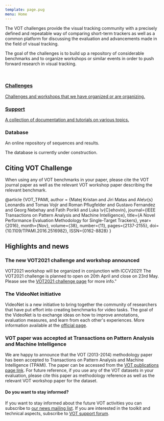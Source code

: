 ```yaml
---
template: page.pug
menu: Home
---
```


The VOT challenges provide the visual tracking community with a precisely defined and repeatable way of comparing short-term trackers as well as a common platform for discussing the evaluation and advancements made in the field of visual tracking.

The goal of the challenges is to build up a repository of considerable benchmarks and to organize workshops or similar events in order to push forward research in visual tracking.

<br />

<div class="row">

<div class="col-lg-4 col-sm-12">
<a href="/challenges.html" class="hugebutton text-primary">
<h3><i class="glyphicon glyphicon-star"></i> Challenges</h3>
<p>Challenges and workshops that we have organized or are organizing.</p>
</a>
</div>

<div class="col-lg-4 col-sm-12">
<a href="/howto/" class="hugebutton text-primary">
<h3><i class="glyphicon glyphicon-book"></i> Support</h3>
A collection of documentation and tutorials on various topics.
</a>
</div>

<div class="col-lg-4 col-sm-12">
<div  class="hugebutton text-muted">
<h3><i class="glyphicon glyphicon-cloud"></i> Database</h3>
<p>An online repository of sequences and results.</p>
<p class="text-warning"><i class="glyphicon glyphicon-wrench"></i> The database is currently under construction.</p>
</div>
</div>

</div>

## Citing VOT Challenge

When using any of VOT benchmarks in your paper, please cite the VOT journal paper as well as the relevant VOT workshop paper describing the relevant benchmark.

<div class="bibtex panel panel-default">@article {VOT_TPAMI,
    author = {Matej Kristan and Jiri Matas and Ale\v{s} Leonardis and Tomas Vojir and Roman Pflugfelder and Gustavo Fernandez and Georg Nebehay and Fatih Porikli and Luka \v{C}ehovin},
    journal={IEEE Transactions on Pattern Analysis and Machine Intelligence},
    title={A Novel Performance Evaluation Methodology for Single-Target Trackers},
    year={2016}, month={Nov}, volume={38}, number={11}, pages={2137-2155},
    doi={10.1109/TPAMI.2016.2516982}, ISSN={0162-8828}
}</div>


## Highlights and news

<div class="panel panel-primary">
  <div class="panel-heading">
    <h3 class="panel-title">The new VOT2021 challenge and workshop announced</h3>
  </div>
  <div class="panel-body">

VOT2021 workshop will be organized in conjunction with ICCV2021! The VOT2021 challenge is planned to open on 20th April and close on 23rd May. Please see the [VOT2021 challenge page](/vot2021/) for more info."
  </div>
</div>


<div class="panel panel-default">
  <div class="panel-heading">
    <h3 class="panel-title">The VideoNet initiative</h3>
  </div>
  <div class="panel-body">

  VideoNet is a new initiative to bring together the community of researchers that have put effort into creating benchmarks for video tasks.  The goal of the VideoNet is to exchange ideas on how to improve annotations, evaluation measures, and learn from each other's experiences. More information available at the [official page](http://videonet.team/).
  </div>
</div>


<div class="panel panel-default">
  <div class="panel-heading">
    <h3 class="panel-title">VOT paper was accepted at Transactions on Pattern Analysis and Machine Intelligence</h3>
  </div>
  <div class="panel-body">

  We are happy to announce that the VOT (2013-2014) methodology paper has been accepted to Transactions on Pattern   Analysis and Machine Intelligence (TPAMI). The paper can be accessed from the [VOT publications page link](http://www.votchallenge.net/publications.html). For future reference, if you use any of the VOT datasets in your evaluation, please cite this paper as  methodology reference as well as the relevant VOT workshop paper for the dataset.
  </div>
</div>

<div class="alert alert-info" role="alert">
<div class="icon-left"><i class="glyphicon glyphicon-bullhorn hugeicon"></i> </div>
<h4>Do you want to stay informed?</h4>

If you want to stay informed about the future VOT activities you can subscribe to [our news mailing list](https://service.ait.ac.at/mailman/listinfo/votchallenge). If you are interested in the toolkit and technical aspects, subscribe to [VOT support forum](https://groups.google.com/forum/?hl=en#!forum/votchallenge-help).
</div>

